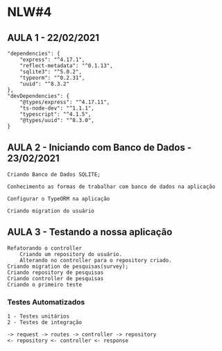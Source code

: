 # NLW#4

## AULA 1 - 22/02/2021
    "dependencies": {
        "express": "^4.17.1",
        "reflect-metadata": "^0.1.13",
        "sqlite3": "^5.0.2",
        "typeorm": "^0.2.31",
        "uuid": "^8.3.2"
    },
    "devDependencies": {
        "@types/express": "^4.17.11",
        "ts-node-dev": "^1.1.1",
        "typescript": "^4.1.5",
        "@types/uuid": "^8.3.0",
    }

## AULA 2 - Iniciando com Banco de Dados - 23/02/2021
    Criando Banco de Dados SQLITE;

    Conhecimento as formas de trabalhar com banco de dados na aplicação

    Configurar o TypeORM na aplicação

    Criando migration do usuário


## AULA 3 - Testando a nossa aplicação
    Refatorando o controller
        Criando um repository do usuário.
        Alterando no controller para o repository criado.
    Criando migration de pesquisas(survey);
    Criando repository de pesquisas
    Criando controller de pesquisas
    Criando o primeiro teste

### Testes Automatizados
    1 - Testes unitários
    2 - Testes de integração

    -> request -> routes -> controller -> repository
    <- repository <- controller <- response

